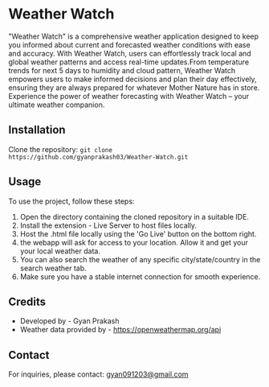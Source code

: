 Weather Watch
==================

"Weather Watch" is a comprehensive weather application designed to keep you informed about current and forecasted weather conditions with ease and accuracy.
With Weather Watch, users can effortlessly track local and global weather patterns and access real-time updates.From temperature trends for next 5 days to humidity and cloud pattern, 
Weather Watch empowers users to make informed decisions and plan their day effectively, ensuring they are always prepared for whatever Mother Nature has in store. 
Experience the power of weather forecasting with Weather Watch – your ultimate weather companion.

Installation
------------

  Clone the repository: `git clone https://github.com/gyanprakash03/Weather-Watch.git`

Usage
-----

To use the project, follow these steps:

1. Open the directory containing the cloned repository in a suitable IDE.
2. Install the extension - Live Server to host files locally.
3. Host the .html file locally using the 'Go Live' button on the bottom right.
4. the webapp will ask for access to your location. Allow it and get your your local weather data.
5. You can also search the weather of any specific city/state/country in the search weather tab.
6. Make sure you have a stable internet connection for smooth experience.

Credits
-------

*   Developed by - Gyan Prakash
*   Weather data provided by - https://openweathermap.org/api

Contact
-------

For inquiries, please contact: gyan091203@gmail.com
